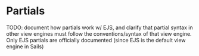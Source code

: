 # Partials

TODO: document how partials work w/ EJS, and clarify that partial syntax in other view engines must follow the conventions/syntax of that view engine.  Only EJS partials are officially documented (since EJS is the default view engine in Sails)

